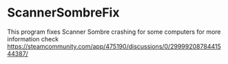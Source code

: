 # ScannerSombreFix
This program fixes Scanner Sombre crashing for some computers 
for more information check https://steamcommunity.com/app/475190/discussions/0/2999920878441544387/
